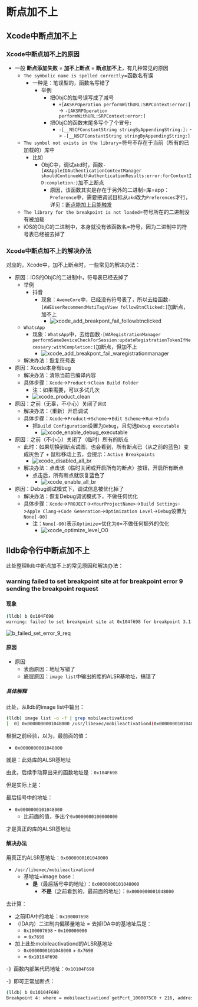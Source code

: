 # 断点加不上

## Xcode中断点加不上

### Xcode中断点加不上的原因

* 一般 **断点添加失败** = **加不上断点** = **断点加不上**，有几种常见的原因
  * `The symbolic name is spelled correctly`=函数名有误
    * 一种是：笔误型的，函数名写错了
      * 举例
        * 把ObjC的加号误写成了减号
          * `+[AKSRPOperation performWithURL:SRPContext:error:]` -> `-[AKSRPOperation performWithURL:SRPContext:error:]`
        * 把ObjC的函数末尾多写个了个冒号`:`
          * `-[__NSCFConstantString stringByAppendingString:]:` -> `-[__NSCFConstantString stringByAppendingString:]`
  * `The symbol not exists in the library`=符号不存在于当前（所有的已加载的）库中
    * 比如
      * ObjC中，调试`ak`d时，函数`-[AKAppleIDAuthenticationContextManager shouldContinueWithAuthenticationResults:error:forContextID:completion:]`加不上断点
        * 原因，该函数其实是存在于另外的二进制=库=app：`Preference`中，需要把调试目标从`akd`改为`Preferences`才行，详见：[断点能加上且能触发](../../note_summary/xcode/added_and_trigger.md)
  * `The library for the breakpoint is not loaded`=符号所在的二进制没有被加载
  * iOS的ObjC的二进制中，本身就没有该函数名=符号，因为二进制中的符号表已经被去掉了

### Xcode中断点加不上的解决办法

对应的，Xcode中，加不上断点时，一些常见的解决办法：

* 原因：iOS的ObjC的二进制中，符号表已经去掉了
  * 举例
    * 抖音
      * 现象：`AwemeCore`中，已经没有符号表了，所以去给函数`-[AWEUserRecommendMutiTagsView followBtnClicked:]`加断点，加不上
        * ![xcode_add_breakpont_fail_followbtnclicked](../../assets/img/xcode_add_breakpont_fail_followbtnclicked.png)
   * `WhatsApp`
      * 现象：`WhatsApp`中，去给函数`-[WARegistrationManager performSameDeviceCheckForSession:updateRegistrationTokenIfNecessary:withCompletion:]`加断点，但加不上
        * ![xcode_add_breakpont_fail_waregistrationmanager](../../assets/img/xcode_add_breakpont_fail_waregistrationmanager.png)
  * 解决办法：[恢复符号表](../../../note_summary/lldb_unname/restore_symbol.md)
* 原因：Xcode本身有bug
  * 解决办法：清除当前已编译内容
  * 具体步骤：`Xcode`->`Product`->`Clean Build Folder`
    * 注：如果需要，可以多试几次
    * ![xcode_product_clean](../../assets/img/xcode_product_clean.png)
* 原因：之前（无辜，不小心）关闭了`调试`
  * 解决办法：（重新）开启调试
  * 具体步骤：`Xcode`->`Product`->`Scheme`->`Edit Scheme`->`Run`->`Info`
    * 把`Build Configuration`设置为`Debug`，且勾选`Debug executable`
      * ![xcode_enable_debug_executable](../../assets/img/xcode_enable_debug_executable.png)
* 原因：之前（不小心）关闭了（临时）所有的断点
  * 此时：如果切换到断点试图，也会看到，所有断点已（从之前的蓝色）变成灰色了 + 鼠标移动上去，会提示：`Active Breakpoints`
    * ![xcode_disabled_all_br](../../assets/img/xcode_disabled_all_br.jpg)
  * 解决办法：点击该（临时关闭或开启所有的断点）按钮，开启所有断点
    * 点击后，所有断点就恢复蓝色了
      * ![xcode_enable_all_br](../../assets/img/xcode_enable_all_br.png)
* 原因：Debug调试模式下，调试信息被优化掉了
  * 解决办法：恢复Debug调试模式下，不做任何优化
  * 具体步骤：`Xcode`->`PROJECT`->`<YourProjectName>`->`Build Settings`->`Apple Clang`->`Code Generation`->`Optimization Level`->`Debug`设置为`None[-O0]`
    * 注：`None[-O0]`表示`Optimize`=优化为`0`=不做任何额外的优化
      * ![xcode_optimize_level_O0](../../assets/img/xcode_optimize_level_O0.png)

## lldb命令行中断点加不上

此处整理lldb中断点加不上的常见原因和解决办法：

### warning failed to set breakpoint site at for breakpoint error 9 sending the breakpoint request

#### 现象

```bash
(lldb) b 0x104F698
warning: failed to set breakpoint site at 0x104f698 for breakpoint 3.1: error: 9 sending the breakpoint request
```

![b_failed_set_error_9_req](../../assets/img/b_failed_set_error_9_req.png)

#### 原因

* 原因
  * 表面原因：地址写错了
  * 底层原因：`image list`中输出的库的ALSR基地址，搞错了

##### 具体解释

此处，从lldb的image list中输出：

```bash
(lldb) image list -o -f | grep mobileactivationd
[  0] 0x0000000001048000 /usr/libexec/mobileactivationd(0x0000000101048000)
```

根据之前经验，以为，最前面的值：

* `0x0000000001048000`

就是：此处库的ALSR基地址

由此，后续手动算出来的函数地址是：`0x104F698`

但是实际上是：

最后括号中的地址：

* `0x0000000101048000`
  * 比前面的值，多出个`0x0000000100000000`

才是真正的库的ALSR基地址

#### 解决办法

用真正的ALSR基地址：`0x0000000101048000`

* `/usr/libexec/mobileactivationd`
  * 基地址=image base：
    * **是**（最后括号中的地址）：`0x0000000101048000`
      * **不是**（之前看到的，最前面的地址）：`0x0000000001048000`

去计算：

* 之前IDA中的地址：`0x100007698`
* （IDA内）二进制内偏移量地址 = 去掉IDA中的基地址后是：
  * `0x100007698` - `0x100000000`
  * = `0x7698`
* 加上此处mobileactivationd的ALSR基地址
  * `0x0000000101048000` + `0x7698`
  * = `0x10104F698`

-》函数内部某代码地址：`0x10104F698`

-》即可正常加断点：

```bash
(lldb) b 0x10104F698
Breakpoint 4: where = mobileactivationd`getPcrt_1000075C0 + 216, address = 0x000000010104f698
```
